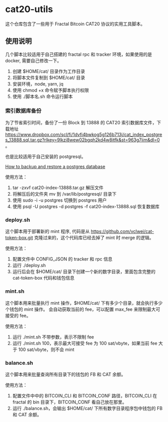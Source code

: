 # cat20-utils

这个仓库包含了一些用于 Fractal Bitcoin CAT20 协议的实用工具脚本。

## 使用说明
几个脚本比较适用于自己搭建的 fractal rpc 和 tracker 环境，如果使用的是 docker, 需要自己修改一下。

1. 创建 $HOME/cat/ 目录作为工作目录
2. 将脚本文件复制到 $HOME/cat/ 目录
3. 安装环境，node, yarn, jq
4. 使用 chmod +x 命令赋予脚本执行权限
5. 使用 ./脚本名.sh 命令运行脚本

### 索引数据库备份

为了节省索引时间，备份了一份 Block 到 13888 的 CAT20 索引数据库文件，下载地址 https://www.dropbox.com/scl/fi/1dvfi4bwkog5g126b713j/cat_index_postgres_13888.sql.tar.gz?rlkey=9lkzi8wew02bgqh2kd4w8itfk&st=963g7iim&dl=0 。

也是比较适用于自己安装的 postgresql。

[How to backup and restore a postgres database](https://tembo.io/docs/getting-started/postgres_guides/how-to-backup-and-restore-a-postgres-database)

使用方法：
1. tar -zxvf cat20-index-13888.tar.gz 解压文件
2. 将解压后的文件夹 mv 到 /var/lib/postgresql/ 目录下
3. 使用 sudo -i -u postgres 切换到 postgres 用户
4. 使用 psql -U postgres -d postgres -f cat20-index-13888.sql 恢复数据库



### deploy.sh

这个脚本用于部署新的 mint 程序, 代码是从 https://github.com/vclwei/cat-token-box.git 克隆过来的，这个代码库已经去掉了 mint 时 merge 的逻辑。

使用方法：
1. 配置文件中 CONFIG_JSON 的 tracker 和 rpc 信息
2. 运行 ./deploy.sh
3. 运行后会在 $HOME/cat/ 目录下创建一个新的数字目录，里面包含完整的 cat-token-box 代码和钱包信息

### mint.sh
这个脚本用来批量执行 mint 操作，$HOME/cat/ 下有多少个目录，就会执行多少个钱包的 mint 操作。
会自动获取当前的 fee，可以配置 max_fee 来限制最大可接受的 fee。

使用方法：
1. 运行 ./mint.sh 不带参数，表示不限制 fee
2. 运行 ./mint.sh 100，表示最大可接受 fee 为 100 sat/vbyte，如果当前 fee 大于 100 sat/vbyte，则不会 mint

### balance.sh

这个脚本用来批量查询所有目录下的钱包的 FB 和 CAT 余额。

使用方法：
1. 配置文件中中的 BITCOIN_CLI 和 BITCOIN_CONF 路径，BITCOIN_CLI 在 fractal 的 bin 目录下，BITCOIN_CONF 看自己放在那里。
2. 运行 ./balance.sh，会输出 $HOME/cat/ 下所有数字目录程序包中钱包的 FB 和 CAT 余额。
